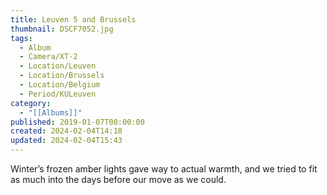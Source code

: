 ```yaml
---
title: Leuven 5 and Brussels
thumbnail: DSCF7052.jpg
tags:
  - Album
  - Camera/XT-2
  - Location/Leuven
  - Location/Brussels
  - Location/Belgium
  - Period/KULeuven
category:
  - "[[Albums]]"
published: 2019-01-07T00:00:00
created: 2024-02-04T14:18
updated: 2024-02-04T15:43
---
```

Winter’s frozen amber lights gave way to actual warmth, and we tried to fit as much into the days before our move as we could.
